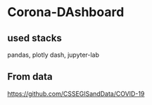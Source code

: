 # Corona-DAshboard

## used stacks
pandas, plotly dash, jupyter-lab

## From data
https://github.com/CSSEGISandData/COVID-19

